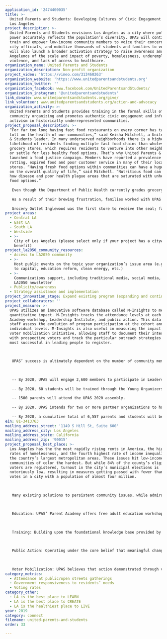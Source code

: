 ```yaml
---
application_id: '2474400035'
title: >-
  United Parents and Students: Developing Cultures of Civic Engagement Across
  Los Angeles
project_description: >-
  United Parents and Students envisions Los Angeles as a city where political
  power accurately reflects the population’s diversity. UPAS will continue to
  train and empower low-income community members to voice their concerns, engage
  city officials, and mobilize thousands of students and families to vote. It
  will also launch a broader activation strategy to raise awareness among
  Angelenos of the scale and impact of poverty, homelessness, underemployment,
  violence, and lack of access to healthcare.
organization_name: United Parents and Students
organization_description: Non-profit organization
project_video: 'https://vimeo.com/313460263'
organization_website: 'https://www.unitedparentsandstudents.org'
organization_twitter: ''
organization_facebook: www.facebook.com/UnitedParentsandStudents/
organization_instagram: '@unitedparentsandstudents'
link_donate: www.unitedparentsandstudents.org/give/
link_volunteer: www.unitedparentsandstudents.org/action-and-advocacy
organization_activity: >-
  United Parents and Students provides training in the formal skills of
  community organizing and promotes authentic civic engagement and informed
  activism in historically underrepresented communities.
project_proposal_description: >-
  “For far too long having fast food restaurants on every corner has taken a
  toll on the health of our communities,” said Keisha Mitchell, a United Parents
  & Students leader. In many underserved neighborhoods there is a higher
  likelihood of residents finding multiple fast food chains than wholesome
  grocery stores, which requires residents to venture into other neighborhoods
  or settle for less healthy food options. That’s why United Parents & Students
  launched a food justice campaign. Members have reported a prevalence of
  rotting, expired food and poor customer service in many of their local grocery
  stores. “Having fresh food options within communities can have a huge impact
  on the overall quality of life,” said Mitchell. “Nutritious food can change
  how disease and poor health plague areas that are saturated with unhealthy
  food options.”
   
   Even though the Department of Public Health currently grades grocery stores, the department does not account for rotting produce, meat, and dairy products. “I have to travel outside of my community to have a good experience and that’s not okay,” recalled Isela Castro, another UPAS member. “I want to be able to shop in my community.”
   
   As a result of their brewing frustration, families worked with UPAS to develop a report card and an evaluation process to hold grocery stores accountable for their food quality. Stores that meet these standards earn a United Parents & Students Certified Store of Excellence Seal to alert community members to its quality. While this seal may not be verified by local or state authorities yet, it’s a critical step toward taking back the power to demand change, and reward progress, in their local stores.
   
   Grocery Outlet Inglewood was the first store to receive the seal; families wanted to recognize its efforts in meeting the standards. Ultimately, UPAS hopes to work with the city and county to institutionalize a county-wide program with a similar rubric and seal. “The food justice campaign is important to me because I believe that all families should have equal access to affordable high quality food,” said Castro. “We should be able to walk into the grocery stores in our communities and see fresh fruits and vegetables, healthy items, and affordable prices.”
project_areas:
  - Central LA
  - East LA
  - South LA
  - Westside
  - >-
    City of Los Angeles (please select only if your project has a citywide
    benefit)
project_la2050_community_resources:
  - Access to LA2050 community
  - >-
    Host public events on the topic your organization’s issue area (e.g. access
    to capital, education reform, clean energy, etc.) 
  - >-
    Communications support, including traditional media, social media, and
    LA2050 newsletter
  - Publicity/awareness
  - Strategy assistance and implementation
project_innovation_stage: Expand existing program (expanding and continuing ongoing successful projects)
project_collaborators: ''
project_measure: >-
  UPAS utilizes an innovative software database called M-Insights to measure
  quantitative impact. M-Insights tracks the attendance levels at each Parent
  Academy workshop, Leadership Institute, and public action. This data helps
  staff assess the evolution of program participation at the cohort and
  individual levels. M-Insights is also useful in measuring the impact of the
  voter mobilization initiative, allowing staff to document their interactions
  with prospective voters and track the particular outreach strategies that are
  most successful in leading people to register.
   
   
   
   UPAS’ success is ultimately dependent on the number of community members engaged and trained, the quality of training, and the frequency of civic engagement as a result. The overall reach and effectiveness of UPAS’ work is measured against ambitious goals which are designed by the Executive Director and Board through close collaboration with local families and site-based leaders who drive the work at the neighborhood level.
   
   
   
   -- By 2020, UPAS will engage 2,600 members to participate in Leadership Institutes per year.
   
   -- By 2020, 60 students will be trained through the Young Organizers Institute.
   
   -- 1500 parents will attend the UPAS 2020 assembly.
   
   -- By 2020, UPAS intends for two or more partner organizations to have submitted proposals for affiliate membership. Organizations that have expressed interest include KIPP Los Angeles, Magnolia Public Schools, and Camino Nuevo Charter Academy. 
   
   -- By 2020, a cumulative total of 6,557 parents and students will be registered to vote and at least 40 local public actions will be led by members each year.
ein: 81-3413763
mailing_address_street: '1149 S Hill St, Suite 600'
mailing_address_city: Los Angeles
mailing_address_state: California
mailing_address_zip: '90015'
project_proposal_best_place: >-
  Los Angeles has the the most rapidly rising rents in America, the highest
  rates of homelessness, and the fourth highest rate of income inequality among
  the country’s largest metropolitan areas. These issues hit low-income
  communities of color the hardest. But while 84% of the county’s eligible
  voters are registered, turnout in the city’s municipal elections is
  notoriously low, resulting in measures getting passed with fewer than 200,000
  votes in a city with a population of almost four million.
   
   
   
   Many existing solutions to persistent community issues, while admirable, often treat community empowerment as a volunteer, grassroots pastime. UPAS fundamentally believes that in order to secure long-lasting community progress and revitalization, community organizing must be recognized as a profession requiring knowledge and strategic skills. Furthermore, UPAS’ training is based on an understanding that systemic change needs to be pursued and sustained by the community itself rather than through the efforts, however well intentioned, of others. The organization aims to help build the capacity of grassroots coalitions in which local families can participate and ultimately attain leadership roles. UPAS’ Theory of Change is built upon the development and nurturing of parent and student leaders as they work to activate the latent capital of their communities. The organization carries out its program through a structured program consisting of parent education, formal advocacy training, coordinated public actions, and voter registration initiatives.
   
   
   
   Education: UPAS’ Parent Academy offers free adult education workshops designed to develop basic skills and provide parents with a core understanding of the issues that most affect their communities. A schedule of classes, delivered at a partnering school site, is tailored to meet the needs of a particular neighborhood.
   
   
   
   Training: Building upon the foundational knowledge base provided by the Parent Academy, the Leadership Institute follows a training model utilized by the Industrial Areas Foundation since the 1970s to teach participants how to prioritize issues, draft solutions, and develop strategies to engage elected representatives in meaningful and informed dialogue.
   
   
   
   Public Action: Operating under the core belief that meaningful change is the direct result of concerted public action, UPAS translates theory into practice by guiding members to apply their education and training to active civic participation. UPAS’ public initiatives have resulted in many successful community-wide accomplishments.
   
   
   
   Voter Mobilization: UPAS believes that action demonstrated through voting is essential to the organization’s strategy; meaningful self-advocacy requires communities to combine public action and voter registration efforts in order to establish and sustain broader, coalition-based civic engagement.
category_metrics:
  - Attendance at public/open streets gatherings
  - Government responsiveness to residents’ needs
  - Voting rates
category_other:
  - LA is the best place to LEARN
  - LA is the best place to CREATE
  - LA is the healthiest place to LIVE
year: 2019
category: connect
filename: united-parents-and-students
order: 33

---
```

